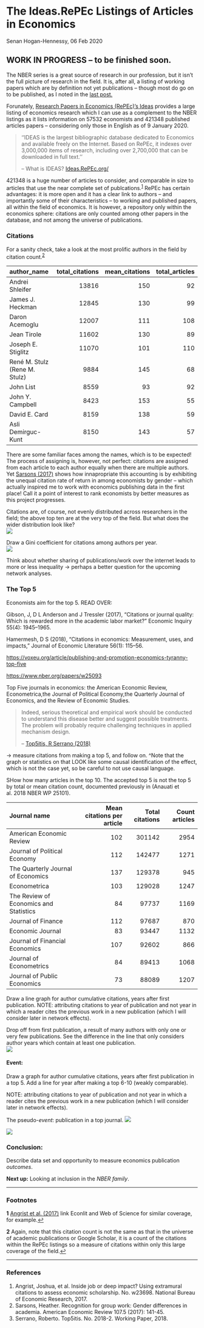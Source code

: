 The Ideas.RePEc Listings of Articles in Economics
================
Senan Hogan-Hennessy,
06 Feb 2020

## WORK IN PROGRESS – to be finished soon.

The NBER series is a great source of research in our profession, but it
isn’t the full picture of research in the field. It is, after all, a
listing of working papers which are by definition not yet publications –
though most do go on to be published, as I noted in the [last
post.](https://github.com/shoganhennessy/Econ_text_data/blob/master/Blog_post_exploration/1_NBER_working_papers.md)

Forunately, [Research Papers in Economics (RePEc)’s
Ideas](https://ideas.repec.org/) provides a large listing of economics
research which I can use as a complement to the NBER listings as it
lists information on 57532 economists and 421348 published articles
papers – considering only those in English as of 9 January 2020.

> ‘’IDEAS is the largest bibliographic database dedicated to Economics
> and available freely on the Internet. Based on RePEc, it indexes over
> 3,000,000 items of research, including over 2,700,000 that can be
> downloaded in full text.’’
> 
> – What is IDEAS? [Ideas.RePEc.org/](https://ideas.repec.org/)

421348 is a huge number of articles to consider, and comparable in size
to articles that use the near complete set of
publcations.<sup id="a1">[1](#f1)</sup> RePEc has certain advantages: it
is more open and it has a clear link to authors – and importantly some
of their characteristics – to working and published papers, all within
the field of economics. It is however, a repository only within the
economics sphere: citations are only counted among other papers in the
database, and not among the universe of publications.

### Citations

For a sanity check, take a look at the most prolific authors in the
field by citation
count.<sup id="a1">[2](#f2)</sup>

| author\_name                  | total\_citations | mean\_citations | total\_articles |
| :---------------------------- | ---------------: | --------------: | --------------: |
| Andrei Shleifer               |            13816 |             150 |              92 |
| James J. Heckman              |            12845 |             130 |              99 |
| Daron Acemoglu                |            12007 |             111 |             108 |
| Jean Tirole                   |            11602 |             130 |              89 |
| Joseph E. Stiglitz            |            11070 |             101 |             110 |
| René M. Stulz (Rene M. Stulz) |             9884 |             145 |              68 |
| John List                     |             8559 |              93 |              92 |
| John Y. Campbell              |             8423 |             153 |              55 |
| David E. Card                 |             8159 |             138 |              59 |
| Asli Demirguc-Kunt            |             8150 |             143 |              57 |

There are some familiar faces among the names, which is to be expected\!
The process of assigning is, however, not perfect: citations are
assigned from each article to each author equally when there are
multiple authors. Yet [Sarsons
(2017)](https://www.aeaweb.org/articles?id=10.1257/aer.p20171126) shows
how innapropriate this accounting is by exhibiting the unequal citation
rate of return in among economists by gender – which actually inspired
me to work with economics publishing data in the first place\! Call it a
point of interest to rank economists by better measures as this project
progresses.

Citations are, of course, not evenly distributed across researchers in
the field; the above top ten are at the very top of the field. But what
does the wider distribution look like?
<img src="2_RePEc_listings_files/figure-gfm/unnamed-chunk-3-1.png" style="display: block; margin: auto;" />

Draw a Gini coefficient for citations among authors per year.
<img src="2_RePEc_listings_files/figure-gfm/unnamed-chunk-4-1.png" style="display: block; margin: auto;" />

Think about whether sharing of publications/work over the internet leads
to more or less inequality -\> perhaps a better question for the
upcoming network analyses.

### The Top 5

Economists aim for the top 5. READ OVER:

Gibson, J, D L Anderson and J Tressler (2017), “Citations or journal
quality: Which is rewarded more in the academic labor market?” Economic
Inquiry 55(4): 1945–1965.

Hamermesh, D S (2018), “Citations in economics: Measurement, uses, and
impacts,” Journal of Economic Literature 56(1):
115–56.

<https://voxeu.org/article/publishing-and-promotion-economics-tyranny-top-five>

<https://www.nber.org/papers/w25093>

Top Five journals in economics: the American Economic Review,
Econometrica,the Journal of Political Economy,the Quarterly Journal of
Economics, and the Review of Economic Studies.

> Indeed, serious theoretical and empirical work should be conducted to
> understand this disease better and suggest possible treatments. The
> problem will probably require challenging techniques in applied
> mechanism design.
> 
> – [Top5itis, R Serrano (2018)](http://hdl.handle.net/10419/202594)

\-\> measure citations from making a top 5, and follow on. ^Note that
the graph or statistics on that LOOK like some causal identification of
the effect, which is not the case yet, so be careful to not use causal
language.

SHow how many articles in the top 10. The accepted top 5 is not the top
5 by total or mean citation count, documented previously in (Anauati et
al. 2018 NBER WP
25101).

| Journal name                           | Mean citations per article | Total citations | Count articles |
| :------------------------------------- | -------------------------: | --------------: | -------------: |
| American Economic Review               |                        102 |          301142 |           2954 |
| Journal of Political Economy           |                        112 |          142477 |           1271 |
| The Quarterly Journal of Economics     |                        137 |          129378 |            945 |
| Econometrica                           |                        103 |          129028 |           1247 |
| The Review of Economics and Statistics |                         84 |           97737 |           1169 |
| Journal of Finance                     |                        112 |           97687 |            870 |
| Economic Journal                       |                         83 |           93447 |           1132 |
| Journal of Financial Economics         |                        107 |           92602 |            866 |
| Journal of Econometrics                |                         84 |           89413 |           1068 |
| Journal of Public Economics            |                         73 |           88089 |           1207 |

Draw a line graph for author cumulative citations, years after first
publication. NOTE: attributing citations to year of publication and not
year in which a reader cites the previous work in a new publication
(which I will consider later in network effects).

Drop off from first publication, a result of many authors with only one
or very few publications. See the difference in the line that only
considers author years which contain at least one publication.
<img src="2_RePEc_listings_files/figure-gfm/unnamed-chunk-6-1.png" style="display: block; margin: auto;" />

#### Event:

Draw a graph for author cumulative citations, years after first
publication in a top 5. Add a line for year after making a top 6-10
(weakly comparable).

NOTE: attributing citations to year of publication and not year in which
a reader cites the previous work in a new publication (which I will
consider later in network effects).

The pseudo-*event*: publication in a top journal.
<img src="2_RePEc_listings_files/CodeCogsEqn.svg" />

<img src="2_RePEc_listings_files/figure-gfm/unnamed-chunk-7-1.png" style="display: block; margin: auto;" />

### Conclusion:

Describe data set and opportunity to measure economics publication
*outcomes*.

**Next up:** Looking at inclusion in the *NBER family*.

-----

### Footnotes

<b id="f1">1</b> [Angrist et al.
(2017)](https://www.nber.org/papers/w23698) link Econlit and Web of
Science for similar coverage, for example.[↩](#a1)

<b id="f2">2</b> Again, note that this citation count is not the same as
that in the universe of academic publications or Google Scholar, it is a
count of the citations within the RePEc listings so a measure of
citations within only this large coverage of the field.[↩](#a1)

-----

### References

1.  Angrist, Joshua, et al. Inside job or deep impact? Using extramural
    citations to assess economic scholarship. No. w23698. National
    Bureau of Economic Research, 2017.
2.  Sarsons, Heather. Recognition for group work: Gender differences in
    academia. American Economic Review 107.5 (2017): 141-45.
3.  Serrano, Roberto. Top5itis. No. 2018-2. Working Paper, 2018.
